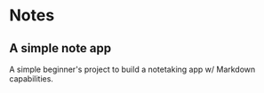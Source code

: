 # Notes

## A simple note app

A simple beginner's project to build a notetaking app w/
Markdown capabilities.
